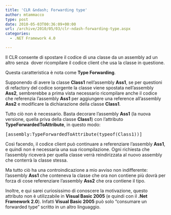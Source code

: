 ```yaml
---
title: 'CLR &ndash; Forwarding type'
author: mtammacco
type: post
date: 2010-05-03T00:36:09+00:00
url: /archive/2010/05/03/clr-ndash-forwarding-type.aspx
categories:
  - .NET Framework 4.0

---
```

Il CLR consente di spostare il codice di una classe da un assembly ad un altro senza  dover ricompilare il codice client che usa la classe in questione.

Questa caratteristica è nota come **Type Forwarding**.

Supponendo di avere la classe **Class1** nell’assembly **Ass1**, se per questioni di refactory del codice sorgente la classe viene spostata nell’assembly **Ass2**, sembrerebbe a prima vista necessario ricompilare anche il codice che referenzia l’assembly **Ass1** per aggiungere una reference all’assembly **Ass2** e modificare la dichiarazione della classe **Class1**.

Tutto ciò non è necessario. Basta decorare l’assembly **Ass1** (la nuova versione, quella priva della classe **Class1**) con l’attributo **TypeForwardedToAttribute**, in questo modo:

<pre class="brush: csharp; title: ; notranslate" title="">[assembly:TypeForwardedToAttribute(typeof(Class1))]
</pre>

Così facendo, il codice client può continuare a referenziare l’assembly **Ass1**, e quindi non è necessaria una sua ricompilazione. Ogni richiesta che l’assembly riceverà per quella classe verrà reindirizzata al nuovo assembly che conterrà la classe stessa.

Ma tutto ciò ha una controindicazione a mio avviso non indifferente: l’assembly **Ass1** che conteneva la classe che ora non contiene più dovrà per forza di cose referenziare l’assembly **Ass2** che ora contiene il tipo.

Inoltre, e qui sarei curiosissimo di conoscere la motivazione, questo attributo non è utilizzabile in **Visual Basic 2005** (e quindi con il **.Net Framework 2.0**). Infatti **Visual Basic 2005** può solo “consumare un forwarded type” scritto in un altro linguaggio.